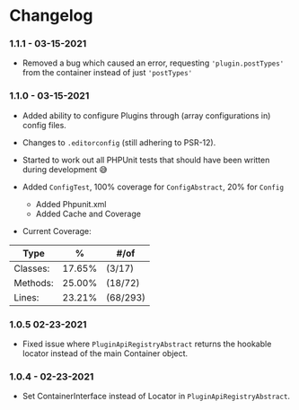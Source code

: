 # Changelog

### 1.1.1 - 03-15-2021

* Removed a bug which caused an error, requesting `'plugin.postTypes'` from the container instead of just `'postTypes'`

### 1.1.0 - 03-15-2021

* Added ability to configure Plugins through (array configurations in) config files.
* Changes to `.editorconfig` (still adhering to PSR-12).
* Started to work out all PHPUnit tests that should have been written during development :sweat_smile:
* Added `ConfigTest`, 100% coverage for `ConfigAbstract`, 20% for `Config`
    * Added Phpunit.xml
    * Added Cache and Coverage

* Current Coverage:

| **Type**   | **%** | **#/of** |
|---|---|---|
| Classes: | 17.65% | (3/17) |
| Methods: | 25.00% | (18/72) |
| Lines: | 23.21% | (68/293) |

### 1.0.5 02-23-2021

* Fixed issue where `PluginApiRegistryAbstract` returns the hookable locator instead of the main Container object.

### 1.0.4 - 02-23-2021

* Set ContainerInterface instead of Locator in `PluginApiRegistryAbstract`.

